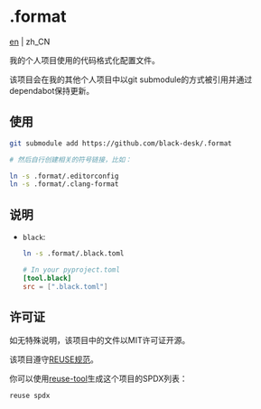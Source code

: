 <!--
SPDX-FileCopyrightText: 2025 Chen Linxuan <me@black-desk.cn>

SPDX-License-Identifier: MIT
-->

# .format

[en](README.md) | zh_CN

我的个人项目使用的代码格式化配置文件。

该项目会在我的其他个人项目中以git
submodule的方式被引用并通过dependabot保持更新。

## 使用

```bash
git submodule add https://github.com/black-desk/.format

# 然后自行创建相关的符号链接，比如：

ln -s .format/.editorconfig
ln -s .format/.clang-format
```

## 说明

- `black`:

  ```bash
  ln -s .format/.black.toml
  ```

  ```toml
  # In your pyproject.toml
  [tool.black]
  src = [".black.toml"]
  ```

## 许可证

如无特殊说明，该项目中的文件以MIT许可证开源。

该项目遵守[REUSE规范](https://reuse.software/spec-3.3/)。

你可以使用[reuse-tool](https://github.com/fsfe/reuse-tool)生成这个项目的SPDX列表：

```bash
reuse spdx
```
